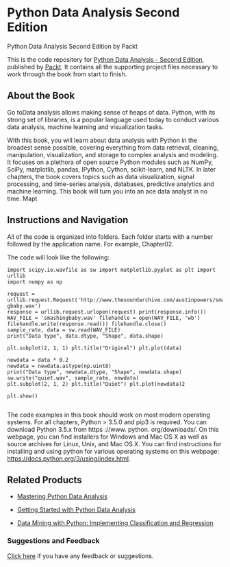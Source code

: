 # Python Data Analysis Second Edition
Python Data Analysis Second Edition by Packt

This is the code repository for [Python Data Analysis - Second Edition](https://www.packtpub.com/big-data-and-business-intelligence/python-data-analysis-second-edition?utm_source=github&utm_medium=repository&utm_campaign=9781787127487), published by [Packt](https://www.packtpub.com/?utm_source=github). It contains all the supporting project files necessary to work through the book from start to finish.
## About the Book
Go toData analysis allows making sense of heaps of data. Python, with its strong set of libraries, is a popular language used today to conduct various data analysis, machine learning and visualization tasks.

With this book, you will learn about data analysis with Python in the broadest sense possible, covering everything from data retrieval, cleaning, manipulation, visualization, and storage to complex analysis and modeling. It focuses on a plethora of open source Python modules such as NumPy, SciPy, matplotlib, pandas, IPython, Cython, scikit-learn, and NLTK. In later chapters, the book covers topics such as data visualization, signal processing, and time-series analysis, databases, predictive analytics and machine learning. This book will turn you into an ace data analyst in no time. Mapt
## Instructions and Navigation
All of the code is organized into folders. Each folder starts with a number followed by the application name. For example, Chapter02.



The code will look like the following:
```
import scipy.io.wavfile as sw import matplotlib.pyplot as plt import urllib
import numpy as np

request = urllib.request.Request('http://www.thesoundarchive.com/austinpowers/smashin gbaby.wav')
response = urllib.request.urlopen(request) print(response.info())
WAV_FILE = 'smashingbaby.wav' filehandle = open(WAV_FILE, 'wb') filehandle.write(response.read()) filehandle.close()
sample_rate, data = sw.read(WAV_FILE)
print("Data type", data.dtype, "Shape", data.shape)

plt.subplot(2, 1, 1) plt.title("Original") plt.plot(data)

newdata = data * 0.2
newdata = newdata.astype(np.uint8)
print("Data type", newdata.dtype, "Shape", newdata.shape) sw.write("quiet.wav", sample_rate, newdata)
plt.subplot(2, 1, 2) plt.title("Quiet") plt.plot(newdata)2

plt.show()
 

```

The code examples in this book should work on most modern operating systems. For all
chapters, Python > 3.5.0 and pip3 is required. You can download Python 3.5.x from https
://www. python. org/downloads/. On this webpage, you can find installers for Windows
and Mac OS X as well as source archives for Linux, Unix, and Mac OS X. You can find
instructions for installing and using python for various operating systems on this webpage:
https://docs.python.org/3/using/index.html. 

## Related Products
* [Mastering Python Data Analysis](https://www.packtpub.com/big-data-and-business-intelligence/mastering-python-data-analysis?utm_source=github&utm_medium=repository&utm_campaign=9781783553297)

* [Getting Started with Python Data Analysis](https://www.packtpub.com/big-data-and-business-intelligence/getting-started-python-data-analysis?utm_source=github&utm_medium=repository&utm_campaign=9781785285110)

* [Data Mining with Python: Implementing Classification and Regression](https://www.packtpub.com/big-data-and-business-intelligence/data-mining-python-implementing-classification-and-regression?utm_source=github&utm_medium=repository&utm_campaign=9781785885716)

### Suggestions and Feedback
[Click here](https://docs.google.com/forms/d/e/1FAIpQLSe5qwunkGf6PUvzPirPDtuy1Du5Rlzew23UBp2S-P3wB-GcwQ/viewform) if you have any feedback or suggestions.

